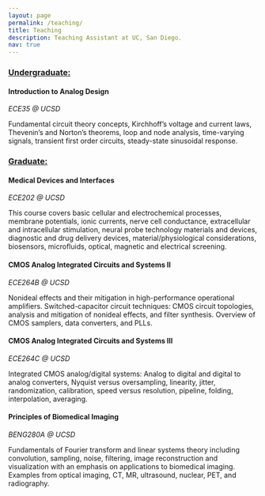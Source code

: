 ```yaml
---
layout: page
permalink: /teaching/
title: Teaching
description: Teaching Assistant at UC, San Diego.
nav: true
---
```


### **<a href='#'>Undergraduate:</a>**

#### **Introduction to Analog Design**
*ECE35 @ UCSD*

Fundamental circuit theory concepts, Kirchhoff’s voltage and current laws, Thevenin’s and Norton’s theorems, loop and node analysis, time-varying signals, transient first order circuits, steady-state sinusoidal response.


### **<a href='#'>Graduate:</a>**

#### **Medical Devices and Interfaces**
_ECE202 @ UCSD_
			
This course covers basic cellular and electrochemical processes, membrane potentials, ionic currents, nerve cell conductance, extracellular and intracellular stimulation, neural probe technology materials and devices, diagnostic and drug delivery devices, material/physiological considerations, biosensors, microfluids, optical, magnetic and electrical screening.

#### **CMOS Analog Integrated Circuits and Systems II**
_ECE264B @ UCSD_

Nonideal effects and their mitigation in high-performance operational amplifiers. Switched-capacitor circuit techniques: CMOS circuit topologies, analysis and mitigation of nonideal effects, and filter synthesis. Overview of CMOS samplers, data converters, and PLLs.

#### **CMOS Analog Integrated Circuits and Systems III**
_ECE264C @ UCSD_

Integrated CMOS analog/digital systems: Analog to digital and digital to analog converters, Nyquist versus oversampling, linearity, jitter, randomization, calibration, speed versus resolution, pipeline, folding, interpolation, averaging.

#### **Principles of Biomedical Imaging**
_BENG280A @ UCSD_

Fundamentals of Fourier transform and linear systems theory including convolution, sampling, noise, filtering, image reconstruction and visualization with an emphasis on applications to biomedical imaging. Examples from optical imaging, CT, MR, ultrasound, nuclear, PET, and radiography.

